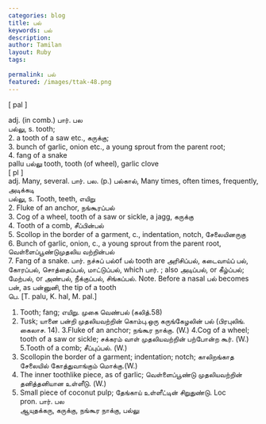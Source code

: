 ```yaml
---
categories: blog
title: பல்
keywords: பல்
description: 
author: Tamilan
layout: Ruby
tags: 
 
permalink: பல்
featured: /images/ttak-48.png
---
```

  
[ pal ]  
  
adj. (in comb.) பார். பல  
பல்லு, s. tooth;  
2. a tooth of a saw etc., கருக்கு;  
3. bunch of garlic, onion etc., a young sprout from the parent root;  
4. fang of a snake  
pallu பல்லு tooth, tooth (of wheel), garlic clove  
[ pl ]  
adj. Many, several. பார். பல. (p.) பல்கால், Many times, often times, frequently, அடிக்கடி  
பல்லு, s. Tooth, teeth, எயிறு  
2. Fluke of an anchor, நங்கூரப்பல்  
3. Cog of a wheel, tooth of a saw or sickle, a jagg, கருக்கு  
4. Tooth of a comb, சீப்பின்பல்  
5. Scollop in the border of a garment, c., indentation, notch, சேலையினருகு  
6. Bunch of garlic, onion, c., a young sprout from the parent root, வெள்ளைப்பூண்டுமுதலிய வற்றின்பல்  
7. Fang of a snake. பார். நச்சுப் பல்of பல் tooth are அரிசிப்பல், கடைவாய்ப் பல், கோரப்பல், சொத்தைப்பல், மாட்டுப்பல், which பார். ; also அடிப்பல், or கீழ்ப்பல்; மேற்பல், or அண்பல், நீக்குப்பல், சிங்கப்பல். Note. Before a nasal பல் becomes பன், as பன்னுனி, the tip of a tooth  
பெ. [T. palu, K. hal, M. pal.]  
1. Tooth; fang; எயிறு. முகை வெண்பல் (கலித்.58)  
2. Tusk; யானை பன்றி முதலியவற்றின் கொம்பு.ஒரு கருங்கேழலின் பல் (பிரபுலிங். கைலாச. 14). 3.Fluke of an anchor; நங்கூர நாக்கு. (W.) 4.Cog of a wheel; tooth of a saw or sickle; சக்கரம் வாள் முதலியவற்றின் பற்போன்ற கூர். (W.) 5.Tooth of a comb; சீப்புப்பல். (W.)  
6. Scollopin the border of a garment; indentation; notch; காலிறங்காத சேலையில் கோத்துவாங்கும் மொக்கு.(W.)  
7. The inner toothlike piece, as of garlic; வெள்ளைப்பூண்டு முதலியவற்றின் தனித்தனியான உள்ளீடு. (W.)  
8. Small piece of coconut pulp; தேங்காய் உள்ளீட்டின் சிறுதுண்டு. Loc  
pron. பார். பல  
ஆயுதக்கரு, கருக்கு, நங்கூர நாக்கு, பல்லு